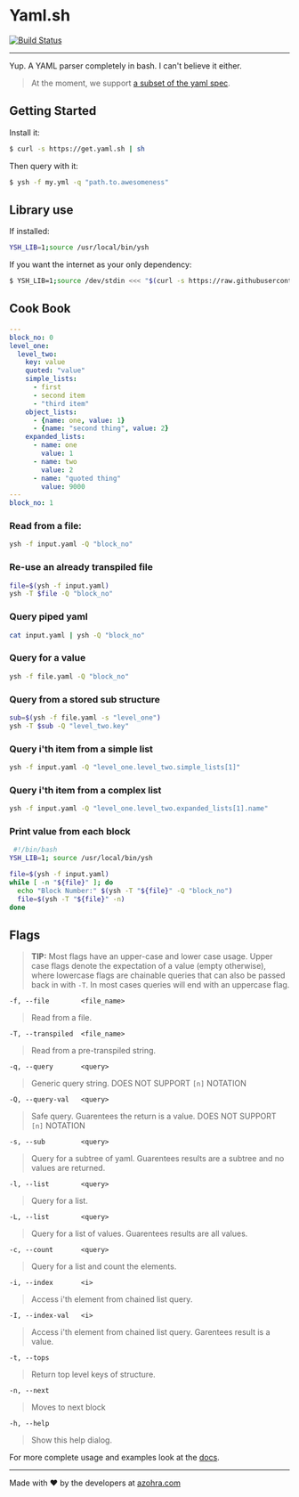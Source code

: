 # Yaml.sh
[![Build Status](https://travis-ci.org/azohra/yaml.sh.svg?branch=master)](https://travis-ci.org/azohra/yaml.sh)

---

Yup. A YAML parser completely in bash. I can't believe it either.

> At the moment, we support [a subset of the yaml spec](https://docs.yaml.sh/#/supported_yml).

## Getting Started

Install it:
```bash
$ curl -s https://get.yaml.sh | sh
```

Then query with it:
```bash
$ ysh -f my.yml -q "path.to.awesomeness"
```

## Library use

If installed:
```bash
YSH_LIB=1;source /usr/local/bin/ysh
```

If you want the internet as your only dependency:
```bash
$ YSH_LIB=1;source /dev/stdin <<< "$(curl -s https://raw.githubusercontent.com/azohra/yaml.sh/v0.2.0/ysh)"
```

## Cook Book

```yaml
---
block_no: 0
level_one:
  level_two:
    key: value
    quoted: "value"
    simple_lists:
      - first
      - second item
      - "third item"
    object_lists:
      - {name: one, value: 1}
      - {name: "second thing", value: 2}
    expanded_lists:
      - name: one
        value: 1
      - name: two
        value: 2
      - name: "quoted thing"
        value: 9000
---
block_no: 1
```

### Read from a file:
```bash
ysh -f input.yaml -Q "block_no"
```

### Re-use an already transpiled file
```bash
file=$(ysh -f input.yaml)
ysh -T $file -Q "block_no"
```

### Query piped yaml
```bash
cat input.yaml | ysh -Q "block_no"
```

### Query for a value
```bash
ysh -f file.yaml -Q "block_no"
```

### Query from a stored sub structure
```bash
sub=$(ysh -f file.yaml -s "level_one")
ysh -T $sub -Q "level_two.key"
```

### Query i'th item from a simple list
```bash
ysh -f input.yaml -Q "level_one.level_two.simple_lists[1]"
```

### Query i'th item from a complex list
```bash
ysh -f input.yaml -Q "level_one.level_two.expanded_lists[1].name"
```

### Print value from each block
```bash
 #!/bin/bash
YSH_LIB=1; source /usr/local/bin/ysh

file=$(ysh -f input.yaml)
while [ -n "${file}" ]; do
  echo "Block Number:" $(ysh -T "${file}" -Q "block_no")
  file=$(ysh -T "${file}" -n)
done
```


## Flags

> **TIP:** 
> Most flags have an upper-case and lower case usage. Upper case
> flags denote the expectation of a value (empty otherwise),
> where lowercase flags are chainable queries that can also
> be passed back in with `-T`. In most cases queries will end
> with an uppercase flag.


`-f, --file        <file_name>`
> Read from a file.

`-T, --transpiled  <file_name>`
> Read from a pre-transpiled string.

`-q, --query       <query>`
> Generic query string. DOES NOT SUPPORT `[n]` NOTATION

`-Q, --query-val   <query>`
> Safe query. Guarentees the return is a value. DOES NOT SUPPORT `[n]` NOTATION

`-s, --sub         <query>`
> Query for a subtree of yaml. Guarentees results are a subtree and no values are returned.

`-l, --list        <query>`
> Query for a list.

`-L, --list        <query>`
> Query for a list of values. Guarentees results are all values.

`-c, --count       <query>`
> Query for a list and count the elements.

`-i, --index       <i>`
> Access i'th element from chained list query.

`-I, --index-val   <i>`
> Access i'th element from chained list query. Garentees result is a value.

`-t, --tops           `
> Return top level keys of structure.

`-n, --next           `
> Moves to next block

`-h, --help           `
> Show this help dialog.

For more complete usage and examples look at the [docs](https://docs.yaml.azohra.com).

---
Made with ❤️ by the developers at [azohra.com](https://azohra.com)
